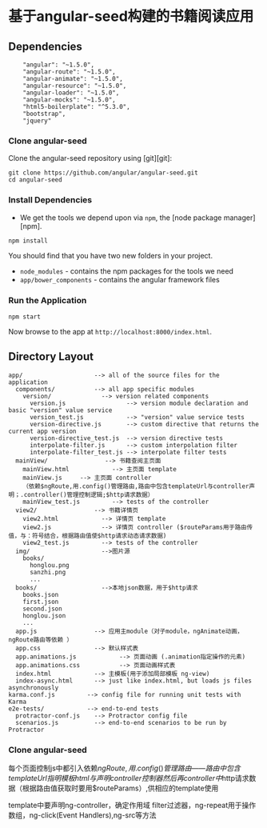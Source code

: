 # 基于angular-seed构建的书籍阅读应用

## Dependencies

```
    "angular": "~1.5.0",
    "angular-route": "~1.5.0",
    "angular-animate": "~1.5.0",
    "angular-resource": "~1.5.0",
    "angular-loader": "~1.5.0",
    "angular-mocks": "~1.5.0",
    "html5-boilerplate": "^5.3.0",
    "bootstrap",
    "jquery"
```

### Clone angular-seed

Clone the angular-seed repository using [git][git]:

```
git clone https://github.com/angular/angular-seed.git
cd angular-seed
```

### Install Dependencies

* We get the tools we depend upon via `npm`, the [node package manager][npm].

```
npm install
```
 You should find that you have two new folders in your project.

* `node_modules` - contains the npm packages for the tools we need
* `app/bower_components` - contains the angular framework files

### Run the Application

```
npm start
```

Now browse to the app at `http://localhost:8000/index.html`.

## Directory Layout

```
app/                    --> all of the source files for the application
  components/           --> all app specific modules
    version/              --> version related components
      version.js                 --> version module declaration and basic "version" value service
      version_test.js            --> "version" value service tests
      version-directive.js       --> custom directive that returns the current app version
      version-directive_test.js  --> version directive tests
      interpolate-filter.js      --> custom interpolation filter
      interpolate-filter_test.js --> interpolate filter tests
  mainView/                --> 书籍查阅主页面
    mainView.html            --> 主页面 template
    mainView.js     --> 主页面 controller
    （依赖$ngRoute,用.config()管理路由,路由中包含templateUrl与controller声明；.controller()管理控制逻辑;$http请求数据）
    mainView_test.js         --> tests of the controller
  view2/                --> 书籍详情页
    view2.html            --> 详情页 template
    view2.js              --> 详情页 controller ($routeParams用于路由传值，与：符号结合，根据路由值使$http请求动态请求数据)
    view2_test.js         --> tests of the controller
  img/                    -->图片源
    books/
      honglou.png
      sanzhi.png
      ...
  books/                  -->本地json数据，用于$http请求
    books.json
    first.json
    second.json
    honglou.json
    ...
  app.js                --> 应用主module（对子module，ngAnimate动画，ngRoute路由等依赖 ）
  app.css               --> 默认样式表
  app.animations.js            --> 页面动画 (.animation指定操作的元素)
  app.animations.css           --> 页面动画样式表
  index.html            --> 主模板(用于添加局部模板 ng-view)
  index-async.html      --> just like index.html, but loads js files asynchronously
karma.conf.js         --> config file for running unit tests with Karma
e2e-tests/            --> end-to-end tests
  protractor-conf.js    --> Protractor config file
  scenarios.js          --> end-to-end scenarios to be run by Protractor
```

### Clone angular-seed
每个页面控制js中都引入依赖$ngRoute,用.config()管理路由——路由中包含templateUrl指明模板html与声明controller控制器
然后再controller中$http请求数据（根据路由值获取时要用$routeParams）,供相应的template使用

template中要声明ng-controller，确定作用域
filter过滤器，ng-repeat用于操作数组，ng-click(Event Handlers),ng-src等方法
